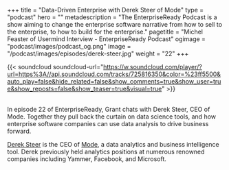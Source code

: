 +++
title = "Data-Driven Enterprise with Derek Steer of Mode"
type = "podcast"
hero = ""
metadescription = "The EnterpriseReady Podcast is a show aiming to change the enterprise software narrative from how to sell to the enterprise, to how to build for the enterprise."
pagetitle = "Michel Feaster of Usermind Interview - EnterpriseReady Podcast"
ogimage = "podcast/images/podcast_og.png"
image = "/podcast/images/episodes/derek-steer.jpg"
weight = "22"
+++

{{< soundcloud soundcloud-url="https://w.soundcloud.com/player/?url=https%3A//api.soundcloud.com/tracks/725816350&color=%23ff5500&auto_play=false&hide_related=false&show_comments=true&show_user=true&show_reposts=false&show_teaser=true&visual=true" >}}

\
In episode 22 of EnterpriseReady, Grant chats with Derek Steer, CEO of Mode. Together they pull back the curtain on data science tools, and how enterprise software companies can use data analysis to drive business forward.

[Derek Steer](https://twitter.com/dereksteer) is the CEO of [Mode](https://mode.com/), a data analytics and business intelligence tool. Derek previously held analytics positions at numerous renowned companies including Yammer, Facebook, and Microsoft.
